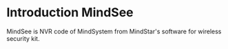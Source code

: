 # Introduction MindSee 
MindSee is NVR code of MindSystem from MindStar's software for wireless security kit.